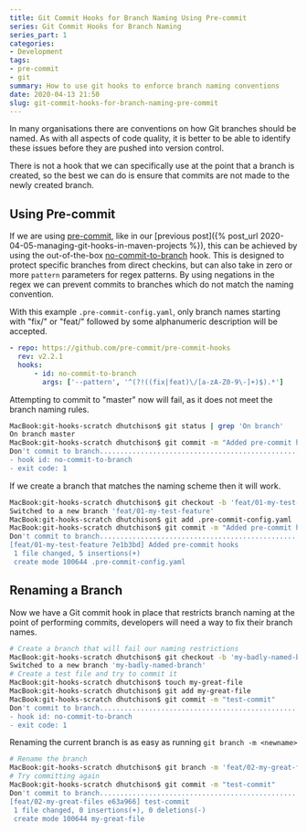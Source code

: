 ```yaml
---
title: Git Commit Hooks for Branch Naming Using Pre-commit
series: Git Commit Hooks for Branch Naming
series_part: 1
categories:
- Development
tags:
- pre-commit
- git
summary: How to use git hooks to enforce branch naming conventions
date: 2020-04-13 21:50
slug: git-commit-hooks-for-branch-naming-pre-commit
---
```

In many organisations there are conventions on how Git branches should be named. As with all aspects of code quality, it is better to be able to identify these issues before they are pushed into version control. 

There is not a hook that we can specifically use at the point that a branch is created, so the best we can do is ensure that commits are not made to the newly created branch. 

<!--more-->

## Using Pre-commit

If we are using [pre-commit][precommit], like in our [previous post]({% post_url 2020-04-05-managing-git-hooks-in-maven-projects %}), this can be achieved by using the out-of-the-box [no-commit-to-branch][no-commit-to-branch-hook] hook. This is designed to protect specific branches from direct checkins, but can also take in zero or more `pattern` parameters for regex patterns. By using negations in the regex we can prevent commits to branches which do not match the naming convention. 

With this example `.pre-commit-config.yaml`, only branch names starting with "fix/" or "feat/" followed by some alphanumeric description will be accepted. 

~~~ yaml
- repo: https://github.com/pre-commit/pre-commit-hooks
  rev: v2.2.1
  hooks:
      - id: no-commit-to-branch
        args: ['--pattern', '^(?!((fix|feat)\/[a-zA-Z0-9\-]+)$).*']
~~~

Attempting to commit to "master" now will fail, as it does not meet the branch naming rules.

~~~ bash
MacBook:git-hooks-scratch dhutchison$ git status | grep 'On branch'
On branch master
MacBook:git-hooks-scratch dhutchison$ git commit -m "Added pre-commit hooks"
Don't commit to branch...................................................Failed
- hook id: no-commit-to-branch
- exit code: 1
~~~

If we create a branch that matches the naming scheme then it will work. 

~~~ bash
MacBook:git-hooks-scratch dhutchison$ git checkout -b 'feat/01-my-test-feature'
Switched to a new branch 'feat/01-my-test-feature'
MacBook:git-hooks-scratch dhutchison$ git add .pre-commit-config.yaml 
MacBook:git-hooks-scratch dhutchison$ git commit -m "Added pre-commit hooks"
Don't commit to branch...................................................Passed
[feat/01-my-test-feature 7e1b3bd] Added pre-commit hooks
 1 file changed, 5 insertions(+)
 create mode 100644 .pre-commit-config.yaml
~~~

## Renaming a Branch

Now we have a Git commit hook in place that restricts branch naming at the point of performing commits, developers will need a way to fix their branch names. 

~~~ bash
# Create a branch that will fail our naming restrictions
MacBook:git-hooks-scratch dhutchison$ git checkout -b 'my-badly-named-branch'
Switched to a new branch 'my-badly-named-branch'
# Create a test file and try to commit it
MacBook:git-hooks-scratch dhutchison$ touch my-great-file
MacBook:git-hooks-scratch dhutchison$ git add my-great-file 
MacBook:git-hooks-scratch dhutchison$ git commit -m "test-commit"
Don't commit to branch...................................................Failed
- hook id: no-commit-to-branch
- exit code: 1
~~~

Renaming the current branch is as easy as running `git branch -m <newname>`

~~~ bash
# Rename the branch
MacBook:git-hooks-scratch dhutchison$ git branch -m 'feat/02-my-great-files'
# Try committing again
MacBook:git-hooks-scratch dhutchison$ git commit -m "test-commit"
Don't commit to branch...................................................Passed
[feat/02-my-great-files e63a966] test-commit
 1 file changed, 0 insertions(+), 0 deletions(-)
 create mode 100644 my-great-file
~~~

[no-commit-to-branch-hook]: https://github.com/pre-commit/pre-commit-hooks#no-commit-to-branch "pre-commit/pre-commit-hooks: Some out-of-the-box hooks for pre-commit"
[precommit]: https://pre-commit.com "pre-commit"
